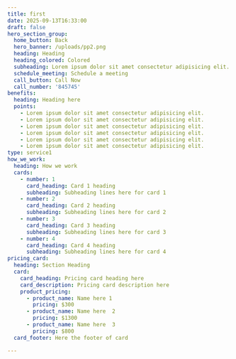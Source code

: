 ```yaml
---
title: first
date: 2025-09-13T16:33:00
draft: false
hero_section_group:
  home_button: Back
  hero_banner: /uploads/pp2.png
  heading: Heading
  heading_colored: Colored
  subheading: Lorem ipsum dolor sit amet consectetur adipisicing elit. Voluptatibus nihil ducimus placeat laboriosam aspernatur temporibus autem nesciunt sint molestiae qui!
  schedule_meeting: Schedule a meeting
  call_button: Call Now
  call_number: '845745'
benefits:
  heading: Heading here
  points:
    - Lorem ipsum dolor sit amet consectetur adipisicing elit.
    - Lorem ipsum dolor sit amet consectetur adipisicing elit.
    - Lorem ipsum dolor sit amet consectetur adipisicing elit.
    - Lorem ipsum dolor sit amet consectetur adipisicing elit.
    - Lorem ipsum dolor sit amet consectetur adipisicing elit.
    - Lorem ipsum dolor sit amet consectetur adipisicing elit.
type: service1
how_we_work:
  heading: How we work
  cards:
    - number: 1
      card_heading: Card 1 heading
      subheading: Subheading lines here for card 1
    - number: 2
      card_heading: Card 2 heading
      subheading: Subheading lines here for card 2
    - number: 3
      card_heading: Card 3 heading
      subheading: Subheading lines here for card 3
    - number: 4
      card_heading: Card 4 heading
      subheading: Subheading lines here for card 4
pricing_card:
  heading: Section Heading
  card:
    card_heading: Pricing card heading here
    card_description: Pricing card description here
    product_pricing:
      - product_name: Name here 1
        pricing: $300 
      - product_name: Name here  2
        pricing: $1300 
      - product_name: Name here  3
        pricing: $800 
  card_footer: Here the footer of card

---
```


